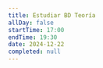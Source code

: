 ```yaml
---
title: Estudiar BD Teoría
allDay: false
startTime: 17:00
endTime: 19:30
date: 2024-12-22
completed: null
---
```

